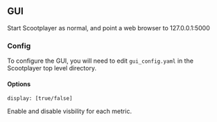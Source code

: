 ## GUI

Start Scootplayer as normal, and point a web browser to 127.0.0.1:5000

### Config

To configure the GUI, you will need to edit `gui_config.yaml` in the Scootplayer top level directory.

#### Options

`display: [true/false]` 

Enable and disable visbility for each metric.

